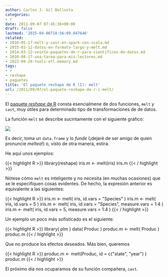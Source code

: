 ```yaml
---
author: Carlos J. Gil Bellosta
categories:
- r
date: 2011-09-07 07:45:36+00:00
draft: false
lastmod: '2025-04-06T18:56:09.047646'
related:
- 2016-05-17-melt-y-cast-en-spark-con-scala.md
- 2015-03-12-datos-en-formato-largo-y-melt.md
- 2014-03-12-veinte-paquetes-de-r-para-cientificos-de-datos.md
- 2010-08-17-una-tarea-para-mis-lectores.md
- 2022-09-20-tools-etl-memory.md
tags:
- r
- reshape
- paquetes
title: 'El paquete reshape de R (I): melt'
url: /2011/09/07/el-paquete-reshape-de-r-i-melt/
---
```


El [paquete _reshape_ de R](http://had.co.nz/reshape/) consta esencialmene de dos funciones, `melt` y `cast`, muy útiles para determinado tipo de transformaciones de de datos.

La función `melt` se describe sucintamente con el siguiente gráfico:

[![](/wp-uploads/2011/09/melt.png#center)
](/wp-uploads/2011/09/melt.png#center)

Es decir, toma un `data.frame` y lo _funde_ (¡dejaré de ser amigo de quien pronuncie _meltea_!) o, visto de otra manera, estira.

He aquí unos ejemplos:


{{< highlight R >}}
library(reshape)
iris.m <- melt(iris)
iris.m
{{< / highlight >}}


Nótese cómo `melt` es inteligente y no necesita (en muchas ocasiones) que se le especifiquen cosas evidentes. De hecho, la expresión anterior es equivalente a las siguientes:


{{< highlight R >}}
iris.m <- melt( iris, id.vars = "Species" )
iris.m <- melt( iris, id.vars = 5 )
iris.m <- melt( iris, id.vars = "Species", measure.vars = 1:4 )
iris.m <- melt( iris, id.vars = 5, measure.vars = 1:4 )
{{< / highlight >}}


Un ejemplo un poco más sofisticado es el siguiente:


{{< highlight R >}}
library( plm )
data( Produc )
produc.m <- melt( Produc )
produc.m
{{< / highlight >}}


Que no produce los efectos deseados. Más bien, queremos


{{< highlight R >}}
produc.m <- melt(Produc, id = c("state", "year") )
produc.m
{{< / highlight >}}


El próximo día nos ocuparamos de su función compañera, `cast`.